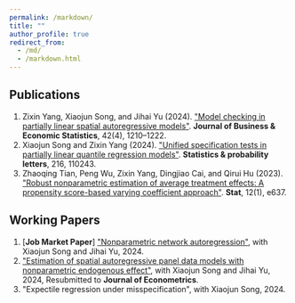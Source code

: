 ```yaml
---
permalink: /markdown/
title: ""
author_profile: true
redirect_from: 
  - /md/
  - /markdown.html
---
```


## Publications
1. Zixin Yang, Xiaojun Song, and Jihai Yu (2024). ["Model checking in partially linear spatial autoregressive models"](https://doi.org/10.1080/07350015.2024.2301958). **Journal of Business & Economic Statistics**, 42(4), 1210–1222.
2. Xiaojun Song and Zixin Yang (2024). ["Unified specification tests in partially linear quantile regression models"](https://doi.org/10.1016/j.spl.2024.110243). **Statistics & probability letters**, 216, 110243.
3. Zhaoqing Tian, Peng Wu, Zixin Yang, Dingjiao Cai, and Qirui Hu (2023). ["Robust nonparametric estimation of average treatment effects: A propensity score-based varying coefficient approach"](https://onlinelibrary.wiley.com/doi/10.1002/sta4.637). **Stat**, 12(1), e637.

## Working Papers
1. [**Job Market Paper**] ["Nonparametric network autoregression"](..files//NLNAR.pdf), with Xiaojun Song and Jihai Yu, 2024.
2. ["Estimation of spatial autoregressive panel data models with nonparametric endogenous effect"](..files//NLSAR.pdf), with Xiaojun Song and Jihai Yu, 2024, Resubmitted to **Journal of Econometrics**.
3. "Expectile regression under misspecification", with Xiaojun Song, 2024.

